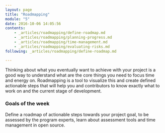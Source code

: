 ```yaml
---
layout: page
title: "Roadmapping"
module: "5"
date: 2016-10-06 14:05:56
contents:
    - _articles/roadmapping/define-roadmap.md
    - _articles/roadmapping/planning-progress.md
    - _articles/roadmapping/time-management.md
    - _articles/roadmapping/evaluating-risks.md
following: _articles/roadmapping/define-roadmap.md

---
```

Thinking about what you eventually want to achieve with your project is a good way to understand what are the core things you need to focus time and energy on. Roadmapping is a tool to visualize this and create defined actionable steps that will help you and contributors to know exactly what to work on and the current stage of development.

### Goals of the week
Define a roadmap of actionable steps towards your project goal, to be assessed by the program experts, learn about assessment tools and time management in open source.
